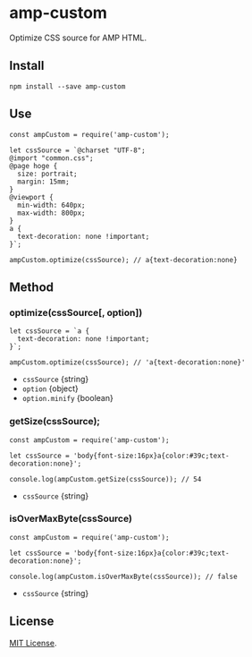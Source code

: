 # amp-custom

Optimize CSS source for AMP HTML.

## Install
~~~
npm install --save amp-custom
~~~

## Use
~~~
const ampCustom = require('amp-custom');

let cssSource = `@charset "UTF-8";
@import "common.css";
@page hoge {
  size: portrait;
  margin: 15mm;
}
@viewport {
  min-width: 640px;
  max-width: 800px;
}
a {
  text-decoration: none !important;
}`;

ampCustom.optimize(cssSource); // a{text-decoration:none}
~~~

## Method

### optimize(cssSource[, option])
~~~
let cssSource = `a {
  text-decoration: none !important;
}`;

ampCustom.optimize(cssSource); // 'a{text-decoration:none}'
~~~

- `cssSource` {string}
- `option` {object}
- `option.minify` {boolean}

### getSize(cssSource);
~~~
const ampCustom = require('amp-custom');

let cssSource = 'body{font-size:16px}a{color:#39c;text-decoration:none}';

console.log(ampCustom.getSize(cssSource)); // 54
~~~

- `cssSource` {string}

### isOverMaxByte(cssSource)
~~~
const ampCustom = require('amp-custom');

let cssSource = 'body{font-size:16px}a{color:#39c;text-decoration:none}';

console.log(ampCustom.isOverMaxByte(cssSource)); // false
~~~

- `cssSource` {string}

## License
[MIT License](https://github.com/kmrk/amp-custom/blob/master/LICENSE).
